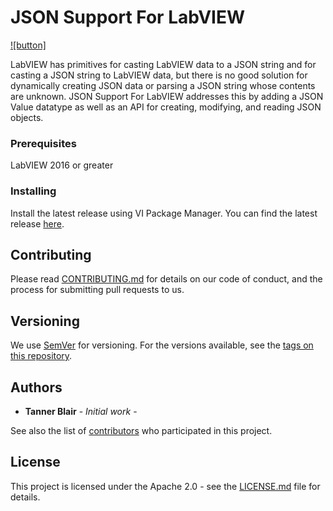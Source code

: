# JSON Support For LabVIEW
[![button]](https://github.com/NISystemsEngineering/JSON-Support-for-LabVIEW/releases/latest)

LabVIEW has primitives for casting LabVIEW data to a JSON string and for casting a JSON string to LabVIEW data, but there is no good solution for dynamically creating JSON data or parsing a JSON string whose contents are unknown. JSON Support For LabVIEW addresses this by adding a JSON Value datatype as well as an API for creating, modifying, and reading JSON objects.

### Prerequisites

LabVIEW 2016 or greater

### Installing

Install the latest release using VI Package Manager. You can find the latest release [here](https://github.com/NISystemsEngineering/JSON-Support-for-LabVIEW/releases/latest).

## Contributing

Please read [CONTRIBUTING.md](CONTRIBUTING.md) for details on our code of conduct, and the process for submitting pull requests to us.

## Versioning

We use [SemVer](http://semver.org/) for versioning. For the versions available, see the [tags on this repository](https://github.com/NISystemsEngineering/JSON-Support-for-LabVIEW/tags). 

## Authors

* **Tanner Blair** - *Initial work* - [](https://github.com/tannerblair)

See also the list of [contributors](https://github.com/NISystemsEngineering/JSON-Support-for-LabVIEW/contributors) who participated in this project.

## License

This project is licensed under the Apache 2.0 - see the [LICENSE.md](license.txt) file for details.